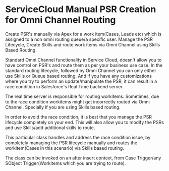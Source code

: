 # ServiceCloud Manual PSR Creation for Omni Channel Routing

Create PSR's manually via Apex for a work item(Cases, Leads etc) which is assigned to a non omni routing queue/a specific user. Manage the PSR Lifecycle, Create Skills and route work items via Omni Channel using Skills Based Routing.

Standard Omni Channel functionality in Service Cloud, doesn't allow you to have control on PSR's and route them as per your business use case. In the standard routing lifecycle, followed by Omni Channel you can only either use Skills or Queue based routing. And if you have any customizations where you try to perform an update/manipulate the PSR, it can result in a race condition in Salesforce's Real Time backend server.

The real time server is responsible for routing workitems. Sometimes, due to the race condition workitems might get incorrectly routed via Omni Channel. 
Specially if you are using Skills based routing.

In order to avoid the race condition, it is best that you manage the PSR lifecycle completely on your end. This will also allow you to modify the PSRs and use Skills/add additional skills to route. 

This particular class handles and address the race condition issue, by completely managing the PSR lifecycle manually and routes the workitem(Cases in this scenario) via Skills based routing. 

The class can be invoked on an after insert context, from Case Trigger/any SObject Trigger(Workitems which you are trying to route).
